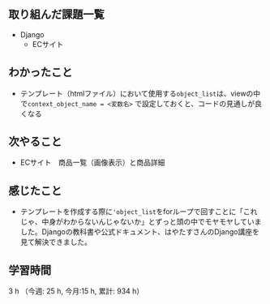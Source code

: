 ## 取り組んだ課題一覧
- Django
    - ECサイト


## わかったこと
- テンプレート（htmlファイル）において使用する`object_list`は、viewの中で`context_object_name = <変数名>` で設定しておくと、コードの見通しが良くなる

## 次やること
- ECサイト　商品一覧（画像表示）と商品詳細

## 感じたこと
- テンプレートを作成する際に`'object_list`をforループで回すことに「これじゃ、中身がわからないんじゃないか」とずっと頭の中でモヤモヤしていました。Djangoの教科書や公式ドキュメント、はやたすさんのDjango講座を見て解決できました。    
    
## 学習時間
3 h （今週: 25 h, 今月:15 h, 累計: 934 h）